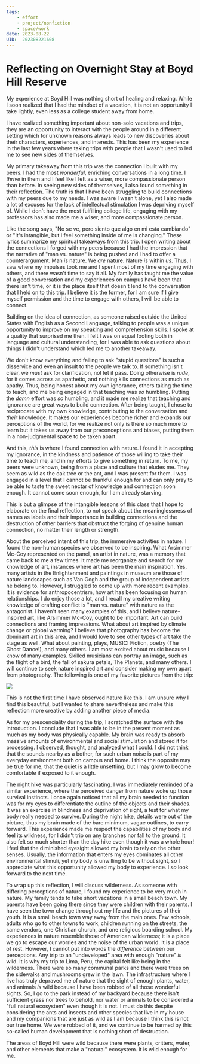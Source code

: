 ```yaml
---
tags: 
	- effort
	- project/nonfiction
	- space/work
date: 2023-08-22
UID:  202308221608
---
```


# Reflecting on Overnight Stay at Boyd Hill Reserve

My experience at Boyd Hill was nothing short of healing and relaxing. While I soon realized that I had the mindset of a vacation, it is not an opportunity I take lightly, even less as a college student away from home.

I have realized something important about non-solo vacations and trips, they are an opportunity to interact with the people around in a different setting which for unknown reasons always leads to new discoveries about their characters, experiences, and interests. This has been my experience in the last few years where taking trips with people that I wasn't used to led me to see new sides of themselves.

My primary takeaway from this trip was the connection I built with my peers. I had the most _wonderful_, enriching conversations in a long time. I _thrive_ in them and I feel like I left as a wiser, more compassionate person than before. In seeing new sides of themselves, I also found something in their reflection. The truth is that I have been struggling to build connections with my peers due to my needs. I was aware I wasn't alone, yet I also made a lot of excuses for the lack of intellectual stimulation I was depriving myself of. While I don't have the most fulfilling college life, engaging with my professors has also made me a wiser, and more compassionate person.

Like the song says, "No se ve, pero siento que algo en mi esta cambiando" or "It's intangible, but I feel something inside of me is changing." These lyrics summarize my spiritual takeaways from this trip. I open writing about the connections I forged with my peers because I had the impression that the narrative of "man vs. nature" is being pushed and I had to offer a counterargument. Man _is_ nature. We _are_ nature. Nature _is_ within _us_. Thus, I saw where my impulses took me and I spent most of my time engaging with others, and there wasn't time to say it all. My family has taught me the value of a good conversation and my experiences on campus have been that there isn't time, or it is the place itself that doesn't lend to the conversation that I held on to this trip. I believe it is the former, for I am sure if I give myself permission and the time to engage with others, I will be able to connect.

Building on the idea of connection, as someone raised outside the United States with English as a Second Language, talking to people was a unique opportunity to improve on my speaking and comprehension skills. I spoke at a quality that surprised me then. I felt I was on equal footing both in language and cultural understanding, for I was able to ask questions about things I didn't understand which led me to another takeaway.

We don't know everything and failing to ask "stupid questions" is such a disservice and even an insult to the people we talk to. If something isn't clear, we _must_ ask for clarification, not let it pass. Doing otherwise is _rude_, for it comes across as apathetic, and nothing kills connections as much as apathy. Thus, being honest about my own ignorance, others taking the time to teach, and me being engaged in that teaching was _so_ humbling. Putting the _damn_ effort was _so_ humbling, and it made me realize that teaching and ignorance are great ways to build connection. After being taught, I chose to reciprocate with my own knowledge, contributing to the conversation and _their_ knowledge. It makes our experiences become richer and expands our perceptions of the world, for we realize not only is there so much more to learn but it takes us away from our preconceptions and biases, putting them in a non-judgmental space to be taken apart.

And this, _this_ is where I found connection with nature. I found it in accepting my ignorance, in the kindness and patience of those willing to take their time to teach me, and in my efforts to give something in return. To me, my peers were unknown, being from a place and culture that eludes me. They seem as wild as the oak tree or the ant, and I was present for them. I was engaged in a level that I cannot be thankful enough for and can only pray to be able to taste the sweet nectar of knowledge and connection soon enough. It cannot come soon enough, for I am already starving.

This is but a glimpse of the intangible lessons of this class that I hope to elaborate on the final reflection, to not speak about the meaninglessness of names as labels and their importance in building connections and the destruction of other barriers that obstruct the forging of genuine human connection, no matter their length or strength.

About the perceived intent of this trip, the immersive activities in nature. I found the non-human species we observed to be inspiring. What Arsimmer Mc-Coy represented on the panel, an artist in nature, was a memory that came back to me a few times. It made me reorganize and search for my knowledge of art, instances where art has been the main inspiration. Yes, many artists in the Enlightenment and paintings in museum are those of nature landscapes such as Van Gogh and the group of independent artists he belong to. However, I struggled to come up with more recent examples. It is evidence for anthropocentrism, how art has been focusing on human relationships. I do enjoy those a lot, and I recall my creative writing knowledge of crafting conflict is "man vs. nature" with nature as the antagonist. I haven't seen many examples of this, and I believe nature-inspired art, like Arsimmer Mc-Coy, ought to be important. Art can build connections and framing impressions. What about art inspired by climate change or global warming? I believe that photography has become the dominant art in this area, and I would love to see other types of art take the stage as well. What about painting, plays, MUSIC! Fiction, poetry (The Ghost Dance!), and many others. I am most excited about music because I know of many examples. Skilled musicians can portray an image, such as the flight of a bird, the fall of sakura petals, The Planets, and many others. I will continue to seek nature inspired art and consider making my own apart from photography. The following is one of my favorite pictures from the trip:

![](file:///C:/Users/MJRUIZ~1/AppData/Local/Temp/msohtmlclip1/01/clip_image002.jpg)

This is not the first time I have observed nature like this. I am unsure why I find this beautiful, but I wanted to share nevertheless and make this reflection more creative by adding another piece of media.

As for my prescenciality during the trip, I scratched the surface with the introduction. I conclude that I was able to be in the present moment as much as my body was physically capable. My brain was ready to absorb massive amounts of environmental and social stimulation and stored it for processing. I observed, thought, and analyzed what I could. I did not think that the sounds nearby as a bother, for such urban noise is part of my everyday environment both on campus and home. I think the opposite may be true for me, that the quiet is a little unsettling, but I may grow to become comfortable if exposed to it enough.

The night hike was particularly fascinating. I was immediately reminded of a similar experience, where the perceived danger from nature woke up those survival instincts. I once again noticed that all my brain needed to function was for my eyes to differentiate the outline of the objects and their shades. It was an exercise in blindness and deprivation of sight, a test for what my body really needed to survive. During the night hike, details were out of the picture, thus my brain made of the bare minimum, vague outlines, to carry forward. This experience made me respect the capabilities of my body and feel its wildness, for I didn't trip on any branches nor fall to the ground. It also felt so much shorter than the day hike even though it was a whole hour! I feel that the diminished eyesight allowed my brain to rely on the other senses. Usually, the information that enters my eyes dominates all other environmental stimuli, yet my body is unwilling to be without sight, so I appreciate what this opportunity allowed my body to experience. I _so_ look forward to the next time.

To wrap up this reflection, I will discuss wilderness. As someone with differing perceptions of nature, I found my experience to be very much in nature. My family tends to take short vacations in a small beach town. My parents have been going there since they were children with their parents. I have seen the town change throughout my life and the pictures of their youth. It is a small beach town way away from the main ones. Few schools, adults who go to other towns to work, children running on the streets, the same vendors, one Christian church, and one religious boarding school. My experiences in nature resemble those of American wilderness; it is a place we go to escape our worries and the noise of the urban world. It is a place of rest. However, I cannot put into words the _difference_ between our perceptions. Any trip to an "undeveloped" area with enough "nature" _is_ wild. It is why my trip to Lima, Peru, the capital felt like being in the wilderness. There were so many communal parks and there were trees on the sidewalks and mushrooms grew in the lawn. The infrastructure where I live has truly depraved me of nature that the sight of enough plants, water, and animals _is_ wild because I have been robbed of all those wonderful sights. So, I go to the park instead of my backyard because there isn't sufficient grass nor trees to behold, nor water or animals to be considered a "full natural ecosystem" even though it is not. I must do this despite considering the ants and insects and other species that live in my house and my companions that are just as wild as I am because I think this is not our true home. We were robbed of it, and we continue to be harmed by this so-called human development that is nothing short of destruction.

The areas of Boyd Hill were wild because there were plants, critters, water, and other elements that make a "natural" ecosystem. It is wild enough for me.